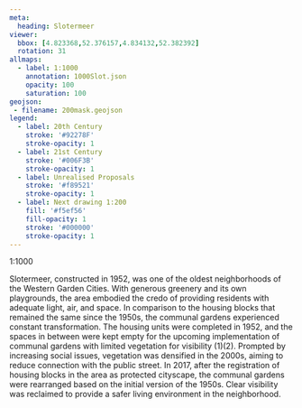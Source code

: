 ```yaml
---
meta:
  heading: Slotermeer
viewer:
  bbox: [4.823368,52.376157,4.834132,52.382392]
  rotation: 31
allmaps:
  - label: 1:1000
    annotation: 1000Slot.json
    opacity: 100
    saturation: 100
geojson:
 - filename: 200mask.geojson
legend:
  - label: 20th Century
    stroke: '#92278F'
    stroke-opacity: 1
  - label: 21st Century
    stroke: '#006F3B'
    stroke-opacity: 1
  - label: Unrealised Proposals
    stroke: '#f89521'
    stroke-opacity: 1
  - label: Next drawing 1:200
    fill: '#f5ef56'
    fill-opacity: 1
    stroke: '#000000'
    stroke-opacity: 1
---
```

1:1000

Slotermeer, constructed in 1952, was one of the oldest neighborhoods of the Western Garden Cities. With generous greenery and its own playgrounds, the area embodied the credo of providing residents with adequate light, air, and space. In comparison to the housing blocks that remained the same since the 1950s, the communal gardens experienced constant transformation. The housing units were completed in 1952, and the spaces in between were kept empty for the upcoming implementation of communal gardens with limited vegetation for visibility (1)(2). Prompted by increasing social issues, vegetation was densified in the 2000s, aiming to reduce connection with the public street. In 2017, after the registration of housing blocks in the area as protected cityscape, the communal gardens were rearranged based on the initial version of the 1950s. Clear visibility was reclaimed to provide a safer living environment in the neighborhood. 